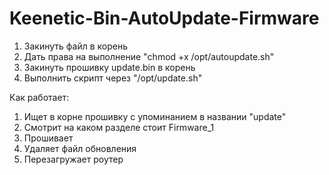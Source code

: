 # Keenetic-Bin-AutoUpdate-Firmware

1. Закинуть файл в корень
2. Дать права на выполнение "chmod +x /opt/autoupdate.sh"
3. Закинуть прошивку update.bin в корень
4. Выполнить скрипт через "/opt/update.sh"


Как работает:
1. Ищет в корне прошивку с упоминанием в названии "update"
2. Смотрит на каком разделе стоит Firmware_1
3. Прошивает
4. Удаляет файл обновления
5. Перезагружает роутер 
